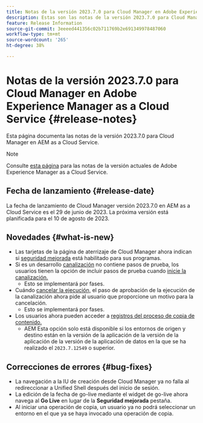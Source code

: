 ```yaml
---
title: Notas de la versión 2023.7.0 para Cloud Manager en Adobe Experience Manager as a Cloud Service
description: Estas son las notas de la versión 2023.7.0 para Cloud Manager en AEM as a Cloud Service.
feature: Release Information
source-git-commit: 3eeeed441356c02b711769b2e691349978487060
workflow-type: tm+mt
source-wordcount: '265'
ht-degree: 38%

---
```



# Notas de la versión 2023.7.0 para Cloud Manager en Adobe Experience Manager as a Cloud Service {#release-notes}

Esta página documenta las notas de la versión 2023.7.0 para Cloud Manager en AEM as a Cloud Service.

>[!NOTE]
>
>Consulte [esta página](/help/release-notes/release-notes-cloud/release-notes-current.md) para las notas de la versión actuales de Adobe Experience Manager as a Cloud Service.

## Fecha de lanzamiento {#release-date}

La fecha de lanzamiento de Cloud Manager versión 2023.7.0 en AEM as a Cloud Service es el 29 de junio de 2023. La próxima versión está planificada para el 10 de agosto de 2023.

## Novedades {#what-is-new}

* Las tarjetas de la página de aterrizaje de Cloud Manager ahora indican si [seguridad mejorada](/help/implementing/cloud-manager/getting-access-to-aem-in-cloud/creating-production-programs.md) está habilitado para sus programas.
* Si es un desarrollo [canalización](/help/implementing/cloud-manager/configuring-pipelines/introduction-ci-cd-pipelines.md) no contiene pasos de prueba, los usuarios tienen la opción de incluir pasos de prueba cuando [inicie la canalización.](/help/implementing/cloud-manager/configuring-pipelines/managing-pipelines.md#running-pipelines)
   * Esto se implementará por fases.
* Cuándo [cancelar la ejecución,](/help/implementing/cloud-manager/configuring-pipelines/managing-pipelines.md#view-details) el paso de aprobación de la ejecución de la canalización ahora pide al usuario que proporcione un motivo para la cancelación.
   * Esto se implementará por fases.
* Los usuarios ahora pueden acceder a [registros del proceso de copia de contenido.](/help/implementing/developing/tools/content-copy.md#accessing-logs)
   * AEM Esta opción solo está disponible si los entornos de origen y destino están en la versión de la aplicación de la versión de la aplicación de la versión de la aplicación de datos en la que se ha realizado el `2023.7.12549` o superior.

## Correcciones de errores {#bug-fixes}

* La navegación a la IU de creación desde Cloud Manager ya no falla al redireccionar a Unified Shell después del inicio de sesión.
* La edición de la fecha de go-live mediante el widget de go-live ahora navega al **Go Live** en lugar de la **Seguridad mejorada** pestaña.
* Al iniciar una operación de copia, un usuario ya no podrá seleccionar un entorno en el que ya se haya invocado una operación de copia.
